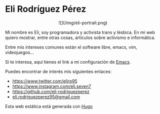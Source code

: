 # Eli Rodríguez Pérez

<center>![](/img/eli-portrait.png)</center>

Mi nombre es Eli, soy programadora y activista trans y lésbica. En mi web quiero mostrar, entre otras cosas, artículos sobre activismo e informática.

Entre mis intereses comunes están el software libre, emacs, vim, videojuegos...

Si te interesa, aquí tienes el link a mi configuración de [Emacs](https://github.com/eli-rodriguezperez/dotfiles/blob/master/init.el).

Puedes encontrar de interés mis siguientes enlaces:

 - <https://www.twitter.com/elirp95>
 - <https://www.instagram.com/eli.seven7>
 - <https://github.com/eli-rodriguezperez>
 - <eli.rodriguezperez95@gmail.com>

Esta web estática está generada con [Hugo](https://gohugo.io)
